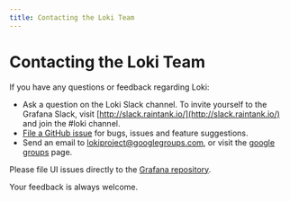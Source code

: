 ```yaml
---
title: Contacting the Loki Team
---
```

# Contacting the Loki Team

If you have any questions or feedback regarding Loki:

- Ask a question on the Loki Slack channel. To invite yourself to the Grafana Slack, visit [http://slack.raintank.io/](http://slack.raintank.io/) and join the #loki channel.
- [File a GitHub issue](https://github.com/MarkWang2/loki/issues/new) for bugs, issues and feature suggestions.
- Send an email to [lokiproject@googlegroups.com](mailto:lokiproject@googlegroups.com), or visit the [google groups](https://groups.google.com/forum/#!forum/lokiproject) page.

Please file UI issues directly to the [Grafana repository](https://github.com/grafana/grafana/issues/new).

Your feedback is always welcome.


